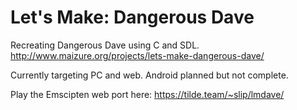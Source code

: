 # Let's Make: Dangerous Dave

Recreating Dangerous Dave using C and SDL.
http://www.maizure.org/projects/lets-make-dangerous-dave/

Currently targeting PC and web. Android planned but not complete.

Play the Emscipten web port here: https://tilde.team/~slip/lmdave/

